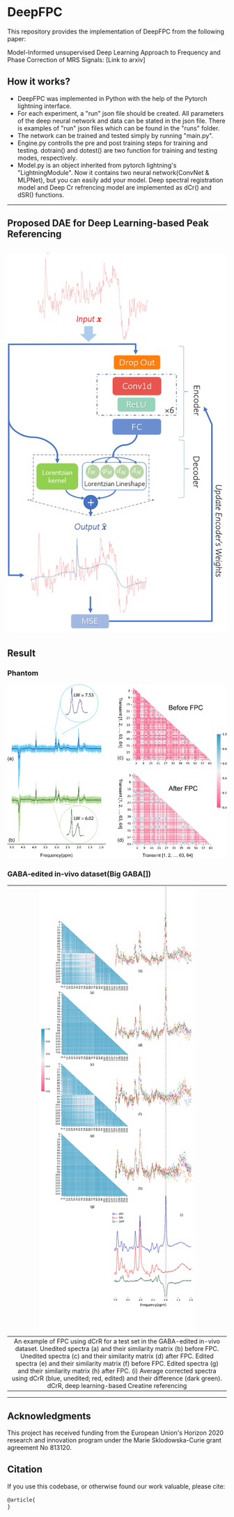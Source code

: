 # DeepFPC
This repository provides the implementation of DeepFPC from the following paper:

Model-Informed unsupervised Deep Learning Approach to Frequency and Phase Correction of MRS Signals: [Link to arxiv]

## How it works?
- DeepFPC was implemented in Python with the help of the Pytorch lightning interface. 
- For each experiment, a "run" json file should be created. All parameters of the deep neural network and data can be stated in the json file.
There is examples of "run" json files which can be found in the "runs" folder.
- The network can be trained and tested simply by running "main.py". 
- Engine.py controlls the pre and post training steps for training and testing. dotrain() and dotest() are two function for training and testing modes, respectively.
- Model.py is an object inherited from pytorch lightning's "LightningModule". Now it contains two neural network(ConvNet & MLPNet), but you can easily add your model. Deep spectral registration model and Deep Cr refrencing model are implemented as dCr() and dSR() functions. 
------
## Proposed DAE for Deep Learning-based Peak Referencing
![img_1.png](images/img_1.png)
------
## Result
### Phantom
![img.png](images/img.png)
### GABA-edited in-vivo dataset(Big GABA[])
|![img.png](img2.png)|
|:--:|
| An example of FPC using dCrR for a test set in the GABA-edited in-vivo dataset. Unedited spectra (a) and their similarity matrix (b) before FPC. Unedited spectra (c) and their similarity matrix (d) after FPC. Edited spectra (e) and their similarity matrix (f) before FPC. Edited spectra (g) and their similarity matrix (h) after FPC. (i) Average corrected spectra using dCrR (blue, unedited; red, edited) and their difference (dark green). dCrR, deep learning-based Creatine referencing|
-----
## Acknowledgments
This project has received funding from the European Union's Horizon 2020 research and innovation program under the Marie Sklodowska-Curie grant agreement No 813120.

## Citation
If you use this codebase, or otherwise found our work valuable, please cite:
```
@article{
}
```
